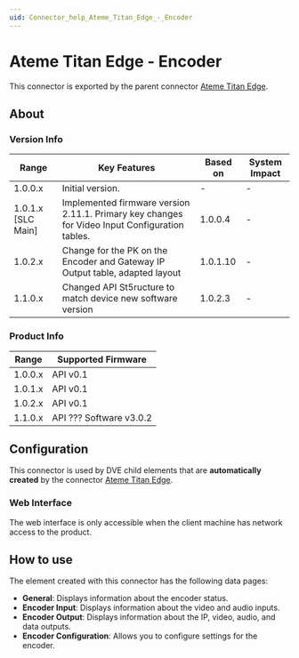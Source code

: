 ```yaml
---
uid: Connector_help_Ateme_Titan_Edge_-_Encoder
---
```


# Ateme Titan Edge - Encoder

This connector is exported by the parent connector [Ateme Titan Edge](xref:Connector_help_Ateme_Titan_Edge).

## About

### Version Info

| Range              | Key Features                                                                                   | Based on | System Impact |
|--------------------|------------------------------------------------------------------------------------------------|----------|---------------|
| 1.0.0.x            | Initial version.                                                                               | -        | -             |
| 1.0.1.x [SLC Main] | Implemented firmware version 2.11.1. Primary key changes for Video Input Configuration tables. | 1.0.0.4  | -             |
| 1.0.2.x            | Change for the PK on the Encoder and Gateway IP Output table, adapted layout                   | 1.0.1.10 | -             |
| 1.1.0.x            | Changed API St5ructure to match device new software version                                    | 1.0.2.3  | -             |

### Product Info

| Range     | Supported Firmware     |
|-----------|------------------------|
| 1.0.0.x   | API v0.1               |
| 1.0.1.x   | API v0.1               |
| 1.0.2.x   | API v0.1               |
| 1.1.0.x   | API ??? Software v3.0.2|

## Configuration

This connector is used by DVE child elements that are **automatically created** by the connector [Ateme Titan Edge](xref:Connector_help_Ateme_Titan_Edge).

### Web Interface

The web interface is only accessible when the client machine has network access to the product.

## How to use

The element created with this connector has the following data pages:

- **General**: Displays information about the encoder status.
- **Encoder Input**: Displays information about the video and audio inputs.
- **Encoder Output**: Displays information about the IP, video, audio, and data outputs.
- **Encoder Configuration**: Allows you to configure settings for the encoder.

